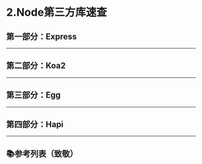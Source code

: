 # 2.Node第三方库速查

## 第一部分：Express

---

## 第二部分：Koa2

---

## 第三部分：Egg

---

## 第四部分：Hapi

---

## 📚参考列表（致敬）